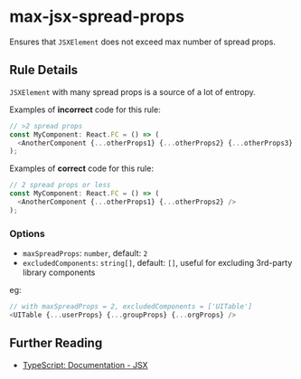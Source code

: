 # max-jsx-spread-props

Ensures that `JSXElement` does not exceed max number of spread props.

## Rule Details

`JSXElement` with many spread props is a source of a lot of entropy.

Examples of **incorrect** code for this rule:

```js
// >2 spread props
const MyComponent: React.FC = () => (
  <AnotherComponent {...otherProps1} {...otherProps2} {...otherProps3} />
);
```

Examples of **correct** code for this rule:

```js
// 2 spread props or less
const MyComponent: React.FC = () => (
  <AnotherComponent {...otherProps1} {...otherProps2} />
);
```

### Options

- `maxSpreadProps`: `number`, default: `2`
- `excludedComponents`: `string[]`, default: `[]`, useful for excluding 3rd-party library components

eg:

```typescript
// with maxSpreadProps = 2, excludedComponents = ['UITable']
<UITable {...userProps} {...groupProps} {...orgProps} />
```

## Further Reading

- [TypeScript: Documentation - JSX](https://www.typescriptlang.org/docs/handbook/jsx.html)
